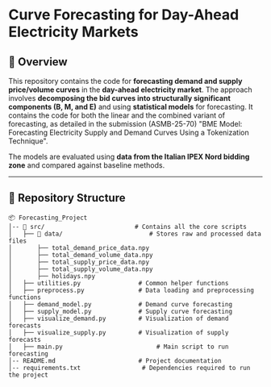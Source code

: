 # Curve Forecasting for Day-Ahead Electricity Markets  

## 📌 Overview  
This repository contains the code for **forecasting demand and supply price/volume curves** in the **day-ahead electricity market**. The approach involves **decomposing the bid curves into structurally significant components (B, M, and E)** and using **statistical models** for forecasting. It contains the code for both the linear and the combined variant of forecasting, as detailed in the submission (ASMB-25-70) "BME Model: Forecasting Electricity Supply and Demand Curves Using a Tokenization Technique".

The models are evaluated using **data from the Italian IPEX Nord bidding zone** and compared against baseline methods.  

---

## 📂 Repository Structure  
```plaintext
📦 Forecasting_Project
│-- 📂 src/                         # Contains all the core scripts
│   ├── 📂 data/                        # Stores raw and processed data files
│	    ├── total_demand_price_data.npy
│	    ├── total_demand_volume_data.npy
│	    ├── total_supply_price_data.npy
│	    ├── total_supply_volume_data.npy
│	    ├── holidays.npy
│   ├── utilities.py                # Common helper functions
│   ├── preprocess.py               # Data loading and preprocessing functions
│   ├── demand_model.py             # Demand curve forecasting
│   ├── supply_model.py             # Supply curve forecasting
│   ├── visualize_demand.py         # Visualization of demand forecasts
│   ├── visualize_supply.py         # Visualization of supply forecasts
│   ├── main.py                          # Main script to run forecasting
│-- README.md                       # Project documentation
│-- requirements.txt                 # Dependencies required to run the project
```
